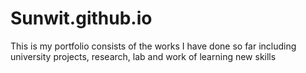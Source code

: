 # Sunwit.github.io
This is my portfolio consists of the works I have done so far including university projects, research, lab and work of learning new skills
